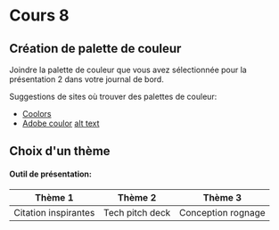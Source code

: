 # Cours 8
## Création de palette de couleur
Joindre la palette de couleur que vous avez sélectionnée pour la présentation 2 dans votre journal de bord.   

Suggestions de sites où trouver des palettes de couleur: 
* [Coolors](https://coolors.co/)
* [Adobe coulor](https://color.adobe.com/fr/create/color-wheel)
[alt text](https://raw.githubusercontent.com/username/projectname/branch/path/to/img.png)
## Choix d'un thème 

#### Outil de présentation:    
Thème 1 | Thème 2 | Thème 3
--| -- | -- 
Citation inspirantes  | Tech pitch deck  | Conception rognage
